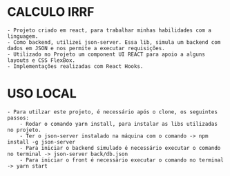 # CALCULO IRRF 

    - Projeto criado em react, para trabalhar minhas habilidades com a linguagem. 
    - Como backend, utilizei json-server. Essa lib, simula um backend com dados em JSON e nos permite a executar requisições. 
    - Utilizado no Projeto um component UI REACT para apoio a alguns layouts e CSS FlexBox.
    - Implementações realizadas com React Hooks.

# USO LOCAL

    - Para utilzar este projeto, é necessário após o clone, os seguintes passos:
        - Rodar o comando yarn install, para instalar as libs utilizadas no projeto.
        - Ter o json-server instalado na máquina com o comando -> npm install -g json-server
        - Para iniciar o backend simulado é necessário executar o comando no terminal -> json-server back/db.json
        - Para iniciar o front é necessário executar o comando no terminal -> yarn start



